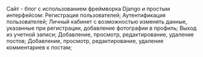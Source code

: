 Сайт - блог с использованием фреймворка Django и простым интерфейсом:
Регистрация пользователей;
Аутентификация пользователей;
Личный кабинет с возможностью изменять данные, указанные при регистрации, добавление фотографии в профиль;
Выход из учетной записи;
Добавление, просмотр, редактирование, удаление постов;
Добавление, просмотр, редактирование, удаление комментариев к постам;
